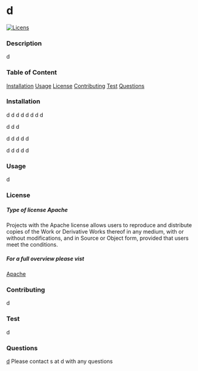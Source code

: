 # d
  [![Licens](https://img.shields.io/badge/License-Apache%202.0-blue.svg)](https://opensource.org/licenses/Apache)
  ### Description
  d
  ### Table of Content
  [Installation](#Installation)
  [Usage](#Usage)
  [License](#License)
  [Contributing](#Contributing)
  [Test](#Test)
  [Questions](#Questions)
  ### Installation
  d
  d
  d
  d
  d
  d
  d
  d

  d
  d
  d

  d
  d
  d
  d
  d

  d
  d
  d
  d
  d
  
  ### Usage
  d
  ### License
  ##### Type of license Apache
  Projects with the Apache license allows users to reproduce and distribute copies of the Work or Derivative Works thereof in any medium, with or without modifications, and in Source or Object form, provided that users meet the conditions.
 ##### For a full overview please vist
 [Apache](https://opensource.org/licenses/Apache-2.0) 
  ### Contributing
  d
  ### Test
  d
  ### Questions
  [d](https://github.com/d)
  Please contact s at d with any questions